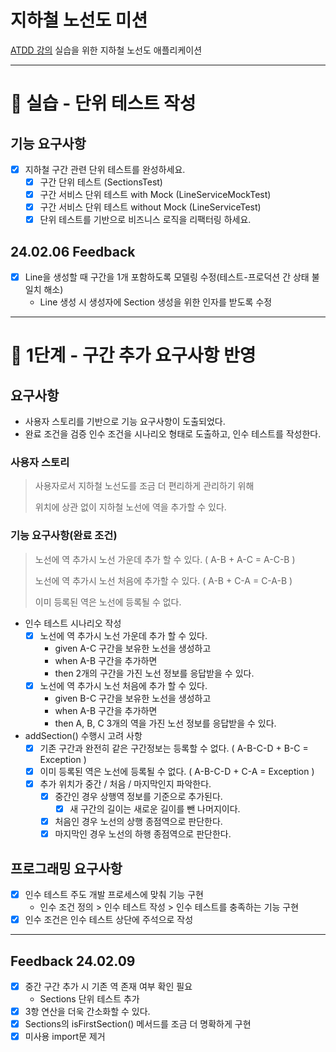 # 지하철 노선도 미션
[ATDD 강의](https://edu.nextstep.camp/c/R89PYi5H) 실습을 위한 지하철 노선도 애플리케이션

---
# 🚀 실습 - 단위 테스트 작성

## 기능 요구사항
- [x] 지하철 구간 관련 단위 테스트를 완성하세요.
  - [x] 구간 단위 테스트 (SectionsTest)
  - [x] 구간 서비스 단위 테스트 with Mock (LineServiceMockTest)
  - [x] 구간 서비스 단위 테스트 without Mock (LineServiceTest)
  - [x] 단위 테스트를 기반으로 비즈니스 로직을 리팩터링 하세요.

## 24.02.06 Feedback
- [x] Line을 생성할 때 구간을 1개 포함하도록 모델링 수정(테스트-프로덕션 간 상태 불일치 해소)
  - Line 생성 시 생성자에 Section 생성을 위한 인자를 받도록 수정

---
# 🚀 1단계 - 구간 추가 요구사항 반영

## 요구사항
- 사용자 스토리를 기반으로 기능 요구사항이 도출되었다.
- 완료 조건을 검증 인수 조건을 시나리오 형태로 도출하고, 인수 테스트를 작성한다.
### 사용자 스토리
> 사용자로서 지하철 노선도를 조금 더 편리하게 관리하기 위해
> 
> 위치에 상관 없이 지하철 노선에 역을 추가할 수 있다.
### 기능 요구사항(완료 조건)
> 노선에 역 추가시 노선 가운데 추가 할 수 있다. ( A-B + A-C = A-C-B )
> 
> 노선에 역 추가시 노선 처음에 추가할 수 있다. ( A-B + C-A = C-A-B )
> 
> 이미 등록된 역은 노선에 등록될 수 없다.
- 인수 테스트 시나리오 작성
  - [x] 노선에 역 추가시 노선 가운데 추가 할 수 있다.
    - given A-C 구간을 보유한 노선을 생성하고
    - when A-B 구간을 추가하면
    - then 2개의 구간을 가진 노선 정보를 응답받을 수 있다.
  - [x] 노선에 역 추가시 노선 처음에 추가 할 수 있다.
    - given B-C 구간을 보유한 노선을 생성하고
    - when A-B 구간을 추가하면
    - then A, B, C 3개의 역을 가진 노선 정보를 응답받을 수 있다.

- addSection() 수행시 고려 사항
  - [x] 기존 구간과 완전히 같은 구간정보는 등록할 수 없다. ( A-B-C-D + B-C = Exception )
  - [x] 이미 등록된 역은 노선에 등록될 수 없다.  ( A-B-C-D + C-A = Exception )
  - [x] 추가 위치가 중간 / 처음 / 마지막인지 파악한다.
    - [x] 중간인 경우 상행역 정보를 기준으로 추가된다.
      - [x] 새 구간의 길이는 새로운 길이를 뺀 나머지이다.
    - [x] 처음인 경우 노선의 상행 종점역으로 판단한다.
    - [x] 마지막인 경우 노선의 하행 종점역으로 판단한다.
## 프로그래밍 요구사항
- [x] 인수 테스트 주도 개발 프로세스에 맞춰 기능 구현
  - 인수 조건 정의 > 인수 테스트 작성 > 인수 테스트를 충족하는 기능 구현
- [x] 인수 조건은 인수 테스트 상단에 주석으로 작성

---

## Feedback 24.02.09
- [x] 중간 구간 추가 시 기존 역 존재 여부 확인 필요
  - Sections 단위 테스트 추가
- [x] 3항 연산을 더욱 간소화할 수 있다.
- [x] Sections의 isFirstSection() 메서드를 조금 더 명확하게 구현
- [x] 미사용 import문 제거
